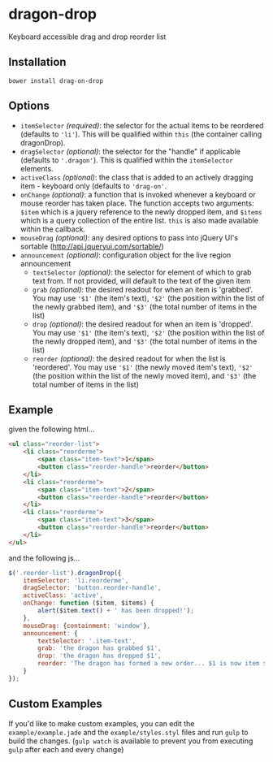 # dragon-drop
Keyboard accessible drag and drop reorder list

## Installation
`bower install drag-on-drop`

## Options
- `itemSelector` _(required)_: the selector for the actual items to be reordered (defaults to `'li'`).  This will be qualified within `this` (the container calling dragonDrop).
- `dragSelector` _(optional)_: the selector for the "handle" if applicable (defaults to `'.dragon'`). This is qualified within the `itemSelector` elements.
- `activeClass` _(optional)_: the class that is added to an actively dragging item - keyboard only (defaults to `'drag-on'`.
- `onChange` _(optional)_: a function that is invoked whenever a keyboard or mouse reorder has taken place.  The function accepts two arguments: `$item` which is a jquery reference to the newly dropped item, and `$items` which is a query collection of the entire list. `this` is also made available within the callback.
- `mouseDrag` _(optional)_: any desired options to pass into jQuery UI's sortable (http://api.jqueryui.com/sortable/)
- `announcement` _(optional)_: configuration object for the live region announcement
	- `textSelector` _(optional)_: the selector for element of which to grab text from. If not provided, will default to the text of the given item
 	- `grab` _(optional)_: the desired readout for when an item is 'grabbed'. You may use `'$1'` (the item's text), `'$2'` (the position within the list of the newly grabbed item), and `'$3'` (the total number of items in the list)
 	- `drop` _(optional)_: the desired readout for when an item is 'dropped'. You may use `'$1'` (the item's text), `'$2'` (the position within the list of the newly dropped item), and `'$3'` (the total number of items in the list)
 	- `reorder` _(optional)_: the desired readout for when the list is 'reordered'. You may use `'$1'` (the newly moved item's text), `'$2'` (the position within the list of the newly moved item), and `'$3'` (the total number of items in the list)

## Example
given the following html...
```html
<ul class="reorder-list">
	<li class="reorderme">
		<span class="item-text">1</span>
		<button class="reorder-handle">reorder</button>
	</li>
	<li class="reorderme">
		<span class="item-text">2</span>
		<button class="reorder-handle">reorder</button>
	</li>
	<li class="reorderme">
		<span class="item-text">3</span>
		<button class="reorder-handle">reorder</button>
	</li>
</ul>
```

and the following js...
```js
$('.reorder-list').dragonDrop({
	itemSelector: 'li.reorderme',
	dragSelector: 'button.reorder-handle',
	activeClass: 'active',
	onChange: function ($item, $items) {
		alert($item.text() + ' has been dropped!');
	},
	mouseDrag: {containment: 'window'},
	announcement: {
		textSelector: '.item-text',
		grab: 'the dragon has grabbed $1',
		drop: 'the dragon has dropped $1',
		reorder: 'The dragon has formed a new order... $1 is now item $2 of $3'
	}
});
```

## Custom Examples
If you'd like to make custom examples, you can edit the `example/example.jade` and the `example/styles.styl` files and run `gulp` to build the changes.
(`gulp watch` is available to prevent you from executing `gulp` after each and every change)